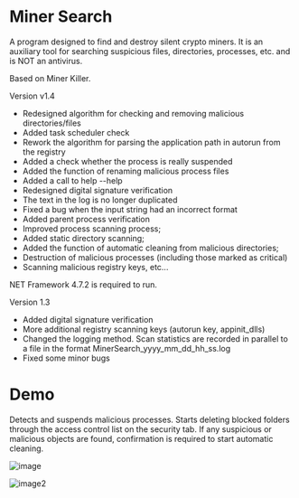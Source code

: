 # Miner Search

A program designed to find and destroy silent crypto miners. 
It is an auxiliary tool for searching suspicious files, 
directories, processes, etc. and is NOT an antivirus. 

Based on Miner Killer.

Version v1.4

- Redesigned algorithm for checking and removing malicious directories/files
- Added task scheduler check
- Rework the algorithm for parsing the application path in autorun from the registry
- Added a check whether the process is really suspended
- Added the function of renaming malicious process files
- Added a call to help --help
- Redesigned digital signature verification
- The text in the log is no longer duplicated
- Fixed a bug when the input string had an incorrect format
- Added parent process verification
- Improved process scanning process;
- Added static directory scanning;
- Added the function of automatic cleaning from malicious directories;
- Destruction of malicious processes (including those marked as critical)
- Scanning malicious registry keys, etc...

NET Framework 4.7.2 is required to run.

Version 1.3

- Added digital signature verification
- More additional registry scanning keys (autorun key, appinit_dlls)
- Changed the logging method. Scan statistics are recorded in parallel to a file in the format MinerSearch_yyyy_mm_dd_hh_ss.log
- Fixed some minor bugs

# Demo

Detects and suspends malicious processes. Starts deleting blocked folders through the access control list on the security tab. 
If any suspicious or malicious objects are found, confirmation is required to start automatic cleaning.

![image](https://user-images.githubusercontent.com/56220293/215475650-25d31515-d52a-485b-b194-7db63e0e9962.png)

![image2](https://user-images.githubusercontent.com/56220293/215356942-8080b05a-f324-4006-9864-6843923ff2be.png)
